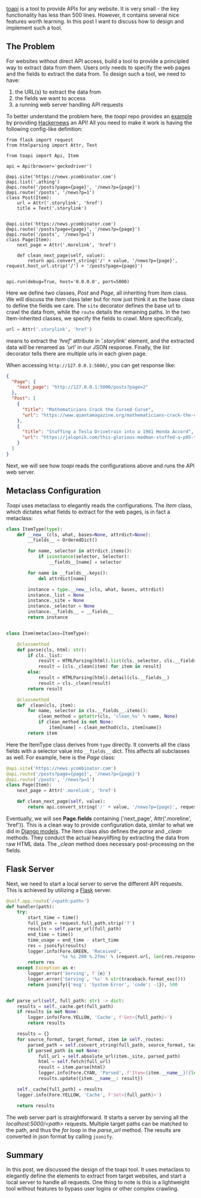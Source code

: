 [toapi](https://github.com/gaojiuli/toapi) is a tool to provide APIs for any website. It is very small - the key functionality has less than 500 lines. However, it contains several nice features worth learning. In this post I want to discuss how to design and implement such a tool.

## The Problem
For websites without direct API access, build a tool to provide a principled way to extract data from them. Users only needs to specify the web pages and the fields to extract the data from. To design such a tool, we need to have:

1. the URL(s) to extract the data from
2. the fields we want to access 
3. a running web server handling API requests

To better understand the problem here, the *toapi* repo provides an [example](https://github.com/gaojiuli/toapi/blob/master/examples/hackernews_page.py) by providing [Hackernews](http://news.ycombinator.com/) an API! All you need to make it work is having the following config-like definition:

```
from flask import request
from htmlparsing import Attr, Text

from toapi import Api, Item

api = Api(browser='geckodriver')

@api.site('https://news.ycombinator.com')
@api.list('.athing')
@api.route('/posts?page={page}', '/news?p={page}')
@api.route('/posts', '/news?p=1')
class Post(Item):
    url = Attr('.storylink', 'href')
    title = Text('.storylink')


@api.site('https://news.ycombinator.com')
@api.route('/posts?page={page}', '/news?p={page}')
@api.route('/posts', '/news?p=1')
class Page(Item):
    next_page = Attr('.morelink', 'href')

    def clean_next_page(self, value):
        return api.convert_string('/' + value, '/news?p={page}', request.host_url.strip('/') + '/posts?page={page}')


api.run(debug=True, host='0.0.0.0', port=5000)
```

Here we define two classes, *Post* and *Page*, all inheriting from *Item* class. We will discuss the *Item* class later but for now just think it as the base class to define the fields we care. The `site` decorator defines the base url to crawl the data from, while the `route` details the remaining paths. In the two Item-inherited classes, we specify the fields to crawl. More specifically,

```python
url = Attr('.storylink', 'href')
```

means to extract the *'href'* attribute in *'.storylink'* element, and the extracted data will be renamed as *'url'* in our JSON response. Finally, the *list* decorator tells there are multiple urls in each given page.

When accessing `http://127.0.0.1:5000/`, you can get response like:

```json
{
  "Page": {
    "next_page": "http://127.0.0.1:5000/posts?page=2"
  }, 
  "Post": [
    {
      "title": "Mathematicians Crack the Cursed Curve", 
      "url": "https://www.quantamagazine.org/mathematicians-crack-the-cursed-curve-20171207/"
    }, 
    {
      "title": "Stuffing a Tesla Drivetrain into a 1981 Honda Accord", 
      "url": "https://jalopnik.com/this-glorious-madman-stuffed-a-p85-tesla-drivetrain-int-1823461909"
    }
  ]
}
```

Next, we will see how *toapi* reads the configurations above and runs the API web server.

## Metaclass Configuration
*Toapi* uses metaclass to elegantly reads the configurations. The *Item* class, which dictates what fields to extract for the web pages, is in fact a metaclass:

```python
class ItemType(type):
    def __new__(cls, what, bases=None, attrdict=None):
        __fields__ = OrderedDict()

        for name, selector in attrdict.items():
            if isinstance(selector, Selector):
                __fields__[name] = selector

        for name in __fields__.keys():
            del attrdict[name]

        instance = type.__new__(cls, what, bases, attrdict)
        instance._list = None
        instance._site = None
        instance._selector = None
        instance.__fields__ = __fields__
        return instance


class Item(metaclass=ItemType):

    @classmethod
    def parse(cls, html: str):
        if cls._list:
            result = HTMLParsing(html).list(cls._selector, cls.__fields__)
            result = [cls._clean(item) for item in result]
        else:
            result = HTMLParsing(html).detail(cls.__fields__)
            result = cls._clean(result)
        return result

    @classmethod
    def _clean(cls, item):
        for name, selector in cls.__fields__.items():
            clean_method = getattr(cls, 'clean_%s' % name, None)
            if clean_method is not None:
                item[name] = clean_method(cls, item[name])
        return item
```

Here the ItemType class derives from `type` directly. It converts all the class fields with a selector value into ```__fields__``` dict. This affects all subclasses as well. For example, here is the *Page* class:

```python
@api.site('https://news.ycombinator.com')
@api.route('/posts?page={page}', '/news?p={page}')
@api.route('/posts', '/news?p=1')
class Page(Item):
    next_page = Attr('.morelink', 'href')

    def clean_next_page(self, value):
        return api.convert_string('/' + value, '/news?p={page}', request.host_url.strip('/') + '/posts?page={page}')
```

Eventually, we will see **Page.__fields__** containing ('next_page', Attr('.moreline', 'href')). This is a clean way to provide configuration data, similar to what we did in [Django models](https://docs.djangoproject.com/en/2.0/topics/db/models/). The Item class also defines the *parse* and *_clean* methods. They conduct the actual heavylifting by extracting the data from raw HTML data. The *_clean* method does necessary post-processing on the fields.

## Flask Server
Next, we need to start a local server to serve the different API requests. This is achieved by utilizing a [Flask](http://flask.pocoo.org/) server.

```python
@self.app.route('/<path:path>')
def handler(path):
    try:
        start_time = time()
        full_path = request.full_path.strip('?')
        results = self.parse_url(full_path)
        end_time = time()
        time_usage = end_time - start_time
        res = jsonify(results)
        logger.info(Fore.GREEN, 'Received',
                    '%s %s 200 %.2fms' % (request.url, len(res.response), time_usage * 1000))
        return res
    except Exception as e:
        logger.error('Serving', f'{e}')
        logger.error('Serving', '%s' % str(traceback.format_exc()))
        return jsonify({'msg': 'System Error', 'code': -1}), 500


def parse_url(self, full_path: str) -> dict:
    results = self._cache.get(full_path)
    if results is not None:
        logger.info(Fore.YELLOW, 'Cache', f'Get<{full_path}>')
        return results

    results = {}
    for source_format, target_format, item in self._routes:
        parsed_path = self.convert_string(full_path, source_format, target_format)
        if parsed_path is not None:
            full_url = self.absolute_url(item._site, parsed_path)
            html = self.fetch(full_url)
            result = item.parse(html)
            logger.info(Fore.CYAN, 'Parsed', f'Item<{item.__name__}[{len(result)}]>')
            results.update({item.__name__: result})

    self._cache[full_path] = results
    logger.info(Fore.YELLOW, 'Cache', f'Set<{full_path}>')

    return results
```

The web server part is straightforward. It starts a server by serving all the *localhost:5000/\<path\>* requests. Multiple target paths can be matched to the path, and thus the *for* loop in the *parse_url* method. The results are converted in json format by calling `jsonify`.

## Summary
In this post, we discussed the design of the toapi tool. It uses metaclass to elegantly define the elements to extract from target websites, and start a local server to handle all requests. One thing to note is this is a lightweight tool without features to bypass user logins or other complex crawling.